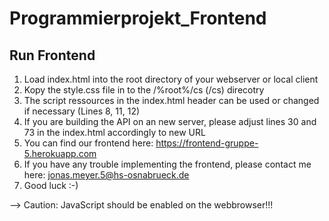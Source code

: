 # Programmierprojekt_Frontend

## Run Frontend

1. Load index.html into the root directory of your webserver or local client 
2. Kopy the style.css file in to the /%root%/cs (/cs) direcotry
3. The script ressources in the index.html header can be used or changed if necessary (Lines 8, 11, 12)
4. If you are building the API on an new server, please adjust lines 30 and 73 in the index.html accordingly to new URL
5. You can find our frontend here: https://frontend-gruppe-5.herokuapp.com
6. If you have any trouble implementing the frontend, please contact me here: jonas.meyer.5@hs-osnabrueck.de
7. Good luck :-)

--> Caution: JavaScript should be enabled on the webbrowser!!!

